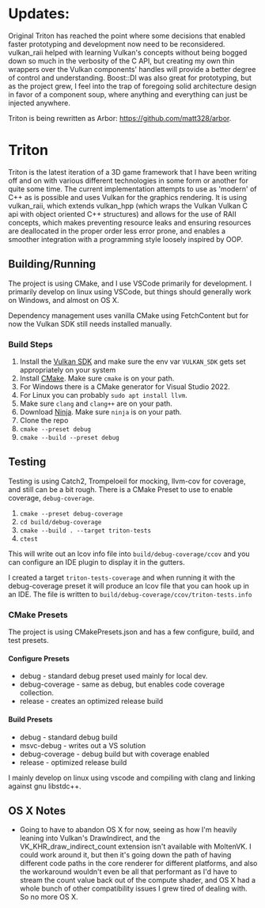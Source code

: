 # Updates:

Original Triton has reached the point where some decisions that enabled faster prototyping and development now need to be reconsidered. vulkan_raii helped with learning Vulkan's concepts without being bogged down so much in the verbosity of the C API, but creating my own thin wrappers over the Vulkan components' handles will provide a better degree of control and understanding. Boost::DI was also great for prototyping, but as the project grew, I feel into the trap of foregoing solid architecture design in favor of a component soup, where anything and everything can just be injected anywhere.

Triton is being rewritten as Arbor: https://github.com/matt328/arbor. 

# Triton

Triton is the latest iteration of a 3D game framework that I have been writing off and on with various different technologies in some form or another for quite some time. The current implementation attempts to use as 'modern' of C++ as is possible and uses Vulkan for the graphics rendering. It is using vulkan_raii, which extends vulkan_hpp (which wraps the Vulkan Vulkan C api with object oriented C++ structures) and allows for the use of RAII concepts, which makes preventing resource leaks and ensuring resources are deallocated in the proper order less error prone, and enables a smoother integration with a programming style loosely inspired by OOP.

## Building/Running

The project is using CMake, and I use VSCode primarily for development. I primarily develop on linux using VSCode, but things should generally work on Windows, and almost on OS X.

Dependency management uses vanilla CMake using FetchContent but for now the Vulkan SDK still needs installed manually.

### Build Steps

1. Install the [Vulkan SDK](https://vulkan.lunarg.com/) and make sure the env var `VULKAN_SDK` gets set appropriately on your system
1. Install [CMake](https://cmake.org/download/).  Make sure `cmake` is on your path.
1. For Windows there is a CMake generator for Visual Studio 2022.
1. For Linux you can probably `sudo apt install llvm`.
1. Make sure `clang` and `clang++` are on your path.
1. Download [Ninja](https://github.com/ninja-build/ninja/releases). Make sure `ninja` is on your path.
1. Clone the repo
1. `cmake --preset debug`
1. `cmake --build --preset debug`

## Testing

Testing is using Catch2, Trompeloeil for mocking, llvm-cov for coverage, and still can be a bit rough.
There is a CMake Preset to use to enable coverage, `debug-coverage`.

1. `cmake --preset debug-coverage`
1. `cd build/debug-coverage`
1. `cmake --build . --target triton-tests`
1. `ctest`

This will write out an lcov info file into `build/debug-coverage/ccov` and you can configure an IDE plugin to display it in the gutters.

I created a target `triton-tests-coverage` and when running it with the debug-coverage preset it will produce an lcov file that you can hook up in an IDE. The file is written to `build/debug-coverage/ccov/triton-tests.info`

### CMake Presets

The project is using CMakePresets.json and has a few configure, build, and test presets.

#### Configure Presets

- debug - standard debug preset used mainly for local dev.
- debug-coverage - same as debug, but enables code coverage collection.
- release - creates an optimized release build

#### Build Presets

- debug - standard debug build
- msvc-debug - writes out a VS solution
- debug-coverage - debug build but with coverage enabled
- release - optimized release build

I mainly develop on linux using vscode and compiling with clang and linking against gnu libstdc++.

## OS X Notes

- Going to have to abandon OS X for now, seeing as how I'm heavily leaning into Vulkan's DrawIndirect, and the VK_KHR_draw_indirect_count extension isn't available with MoltenVK. I could work around it, but then it's going down the path of having different code paths in the core renderer for different platforms, and also the workaround wouldn't even be all that performant as I'd have to stream the count value back out of the compute shader, and OS X had a whole bunch of other compatibility issues I grew tired of dealing with. So no more OS X.
